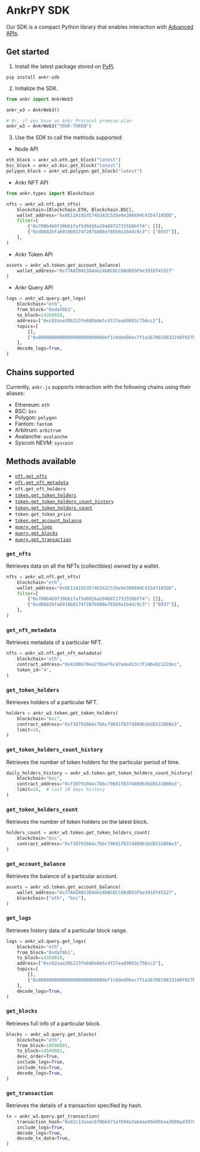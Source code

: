 # AnkrPY SDK

Our SDK is a compact Python library that enables interaction with [Advanced APIs](/advanced-api-sdk/overview/).

## Get started

1. Install the latest package stored on [PyPi](https://pypi.org/project/ankr-sdk/).

```shell
pip install ankr-sdk
```

2. Initialize the SDK.

```python
from ankr import AnkrWeb3

ankr_w3 = AnkrWeb3()

# Or, if you have an Ankr Protocol premium plan
ankr_w3 = AnkrWeb3("YOUR-TOKEN")
   ```

3. Use the SDK to call the methods supported:
  * Node API

```python
eth_block = ankr_w3.eth.get_block("latest")
bsc_block = ankr_w3.bsc.get_block("latest")
polygon_block = ankr_w3.polygon.get_block("latest")
```
  * Ankr NFT API

```python
from ankr.types import Blockchain

nfts = ankr_w3.nft.get_nfts(
    blockchain=[Blockchain.ETH, Blockchain.BSC],
    wallet_address="0x0E11A192d574b342C51be9e306694C41547185DD",
    filter=[
        {"0x700b4b9f39bb1faf5d0d16a20488f2733550bff4": []},
        {"0xd8682bfa6918b0174f287b888e765b9a1b4dc9c3": ["8937"]},
    ],
)
```

  * Ankr Token API

```python
assets = ankr_w3.token.get_account_balance(
    wallet_address="0x77A859A53D4de24bBC0CC80dD93Fbe391Df45527"
)
```

  * Ankr Query API

```python
logs = ankr_w3.query.get_logs(
    blockchain="eth",
    from_block="0xdaf6b1",
    to_block=14350010,
    address=["0xc02aaa39b223fe8d0a0e5c4f27ead9083c756cc2"],
    topics=[
        [],
        ["0x000000000000000000000000def1c0ded9bec7f1a1670819833240f027b25eff"],
    ],
    decode_logs=True,
)
```

## Chains supported

Currently, `ankr.js` supports interaction with the following chains using their aliases:

  * Ethereum: `eth`
  * BSC: `bsc`
  * Polygon: `polygon`
  * Fantom: `fantom`
  * Arbitrum: `arbitrum`
  * Avalanche: `avalanche`
  * Syscoin NEVM: `syscoin`

## Methods available

  * [`nft.get_nfts`](/build/products/advanced-api-sdk/python-sdk/#get_nfts)
  * [`nft.get_nft_metadata`](/build/products/advanced-api-sdk/python-sdk/#get_nft_metadata)
  * `nft.get_nft_holders`
  * [`token.get_token_holders`](/build/products/advanced-api-sdk/python-sdk/#get_token_holders)
  * [`token.get_token_holders_count_history`](/build/products/advanced-api-sdk/python-sdk/#get_token_holders_count_history)
  * [`token.get_token_holders_count`](/build/products/advanced-api-sdk/python-sdk/#get_token_holders_count)
  * `token.get_token_price`
  * [`token.get_account_balance`](/build/products/advanced-api-sdk/python-sdk/#get_account_balance)
  * [`query.get_logs`](/build/products/advanced-api-sdk/python-sdk/#get_logs)
  * [`query.get_blocks`](/build/products/advanced-api-sdk/python-sdk/#get_blocks)
  * [`query.get_transaction`](/build/products/advanced-api-sdk/python-sdk/#get_transaction)

### `get_nfts`

Retrieves data on all the NFTs (collectibles) owned by a wallet.

```python
nfts = ankr_w3.nft.get_nfts(
    blockchain="eth",
    wallet_address="0x0E11A192d574b342C51be9e306694C41547185DD",
    filter=[
        {"0x700b4b9f39bb1faf5d0d16a20488f2733550bff4": []},
        {"0xd8682bfa6918b0174f287b888e765b9a1b4dc9c3": ["8937"]},
    ],
)
```

### `get_nft_metadata`

Retrieves metadata of a particular NFT.

```python
nfts = ankr_w3.nft.get_nft_metadata(
    blockchain="eth",
    contract_address="0x4100670ee2f8aef6c47a4ed13c7f246e621228ec",
    token_id="4",
)
```

### `get_token_holders`

Retrieves holders of a particular NFT.

```python
holders = ankr_w3.token.get_token_holders(
    blockchain="bsc",
    contract_address="0xf307910A4c7bbc79691fD374889b36d8531B08e3",
    limit=10,
)
```

### `get_token_holders_count_history`

Retrieves the number of token holders for the particular period of time.

```python
daily_holders_history = ankr_w3.token.get_token_holders_count_history(
    blockchain="bsc",
    contract_address="0xf307910A4c7bbc79691fD374889b36d8531B08e3",
    limit=10,  # last 10 days history
)
```

### `get_token_holders_count`

Retrieves the number of token holders on the latest block.

```python
holders_count = ankr_w3.token.get_token_holders_count(
    blockchain="bsc",
    contract_address="0xf307910A4c7bbc79691fD374889b36d8531B08e3",
)
```

### `get_account_balance`

Retrieves the balance of a particular account.

```python
assets = ankr_w3.token.get_account_balance(
    wallet_address="0x77A859A53D4de24bBC0CC80dD93Fbe391Df45527",
    blockchain=["eth", "bsc"],
)
```

### `get_logs`

Retrieves history data of a particular block range.

```python
logs = ankr_w3.query.get_logs(
    blockchain="eth",
    from_block="0xdaf6b1",
    to_block=14350010,
    address=["0xc02aaa39b223fe8d0a0e5c4f27ead9083c756cc2"],
    topics=[
        [],
        ["0x000000000000000000000000def1c0ded9bec7f1a1670819833240f027b25eff"],
    ],
    decode_logs=True,
)
```

### `get_blocks`

Retrieves full info of a particular block.

```python
blocks = ankr_w3.query.get_blocks(
    blockchain="eth",
    from_block=14500001,
    to_block=14500001,
    desc_order=True,
    include_logs=True,
    include_txs=True,
    decode_logs=True,
)
```

### `get_transaction`

Retrieves the details of a transaction specified by hash.

```python
tx = ankr_w3.query.get_transaction(
    transaction_hash="0x82c13aaac6f0b6471afb94a3a64ae89d45baa3608ad397621dbb0d847f51196f",
    include_logs=True,
    decode_logs=True,
    decode_tx_data=True,
)
```
